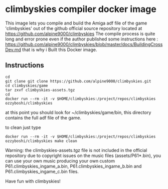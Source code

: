 # climbyskies compiler docker image 

This image lets you compile and build the Amiga adf file of the game 'climbyskies' out of the github official source repository located at https://github.com/alpine9000/climbyskies
The compile process is quite long and error prone even if the author published some instructions here : https://github.com/alpine9000/climbyskies/blob/master/docs/BuildingCrossDev.md that is why i Built this Docker image.

## Instructions

```
cd
git clone git clone https://github.com/alpine9000/climbyskies.git
cd climbyskies/game
tar zxvf climbyskies-assets.tgz
cd
docker run --rm -it -v $HOME/climbyskies:/project/repos/climbyskies ozzyboshi/climbyskies
```

at this point you should look for ~/climbyskies/game/bin, this directory contains the full adf file of the game.

to clean just type

```
docker run --rm -it -v $HOME/climbyskies:/project/repos/climbyskies ozzyboshi/climbyskies make clean
```

Warning: the climbyskies-assets.tgz file is not included in the official repository due to copyright issues on the music files (assets/P61*.bin), you can use your own music producing your own custom P61.climbyskies_ingame_a.bin, P61.climbyskies_ingame_b.bin and P61.climbyskies_ingame_c.bin files.

Have fun with climbyskies!
